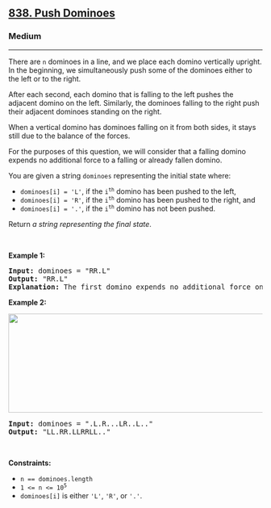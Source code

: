 <h2><a href="https://leetcode.com/problems/push-dominoes/">838. Push Dominoes</a></h2><h3>Medium</h3><hr><div><p><font papago-translate="cached" papago-id="15">There are </font><code>n</code><font papago-translate="cached" papago-id="16"> dominoes in a line, and we place each domino vertically upright. In the beginning, we simultaneously push some of the dominoes either to the left or to the right.</font></p>

<p papago-id="17" papago-translate="translated">After each second, each domino that is falling to the left pushes the adjacent domino on the left. Similarly, the dominoes falling to the right push their adjacent dominoes standing on the right.</p>

<p papago-id="18" papago-translate="translated">When a vertical domino has dominoes falling on it from both sides, it stays still due to the balance of the forces.</p>

<p papago-id="19" papago-translate="translated">For the purposes of this question, we will consider that a falling domino expends no additional force to a falling or already fallen domino.</p>

<p><font papago-translate="cached" papago-id="20">You are given a string </font><code>dominoes</code><font papago-translate="cached" papago-id="21"> representing the initial state where:</font></p>

<ul>
	<li><code>dominoes[i] = 'L'</code><font papago-translate="cached" papago-id="22">, if the </font><code>i<sup>th</sup></code><font papago-translate="cached" papago-id="23"> domino has been pushed to the left,</font></li>
	<li><code>dominoes[i] = 'R'</code><font papago-translate="cached" papago-id="24">, if the </font><code>i<sup>th</sup></code><font papago-translate="cached" papago-id="25"> domino has been pushed to the right, and</font></li>
	<li><code>dominoes[i] = '.'</code><font papago-translate="cached" papago-id="26">, if the </font><code>i<sup>th</sup></code><font papago-translate="cached" papago-id="27"> domino has not been pushed.</font></li>
</ul>

<p papago-id="28" papago-translate="cached">Return <em papago-id="28-1">a string representing the final state</em>.</p>

<p>&nbsp;</p>
<p><strong papago-id="29" papago-translate="translated">Example 1:</strong></p>

<pre papago-id="30" papago-translate="cached"><strong papago-id="30-0">Input:</strong> dominoes = "RR.L"
<strong papago-id="30-2">Output:</strong> "RR.L"
<strong papago-id="30-4">Explanation:</strong> The first domino expends no additional force on the second domino.
</pre>

<p><strong>Example 2:</strong></p>
<img alt="" src="https://s3-lc-upload.s3.amazonaws.com/uploads/2018/05/18/domino.png" style="height: 196px; width: 512px;">
<pre><strong>Input:</strong> dominoes = ".L.R...LR..L.."
<strong>Output:</strong> "LL.RR.LLRRLL.."
</pre>

<p>&nbsp;</p>
<p><strong>Constraints:</strong></p>

<ul>
	<li><code>n == dominoes.length</code></li>
	<li><code>1 &lt;= n &lt;= 10<sup>5</sup></code></li>
	<li><code>dominoes[i]</code><font papago-translate="translated" papago-id="10"> is either </font><code>'L'</code><font papago-translate="translated" papago-id="11">, </font><code>'R'</code><font papago-translate="translated" papago-id="12">, or </font><code>'.'</code><font papago-translate="translated" papago-id="13">.</font></li>
</ul>
</div>